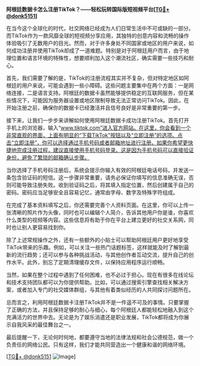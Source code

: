 **阿根廷数据卡怎么注册TikTok？——轻松玩转国际版短视频平台[[TG💪+ @donk5151](https://t.me/s/donk5151)]**

在当今这个全球化的时代，社交网络已经成为人们日常生活中不可或缺的一部分。而TikTok作为一款风靡全球的短视频分享应用，其独特的创意内容和流畅的操作体验吸引了无数用户的目光。然而，对于许多身处不同国家或地区的用户来说，如何成功注册并使用TikTok却成了一道难题。特别是对于阿根廷用户而言，由于地理位置和语言环境的特殊性，想要顺利加入这个潮流社区，确实需要一些技巧和耐心。

首先，我们需要了解的是，TikTok的注册流程其实并不复杂，但对特定地区如阿根廷的用户来说，可能会遇到一些小障碍。这些问题主要集中在两个方面：一是网络连接，二是语言支持。阿根廷的数据卡虽然能够提供稳定的互联网服务，但在某些情况下，可能因为服务器设置或地区限制导致无法正常访问TikTok。因此，在开始注册之前，确保你的数据卡已经激活并且信号良好是非常重要的第一步。

接下来，让我们一步步来讲解如何使用阿根廷数据卡成功注册TikTok。首先打开手机上的浏览器，输入“www.tiktok.com”进入官方网站。在这里，你会看到一个非常直观的界面，上面有明显的“下载TikTok”按钮以及“立即注册”的选项。点击“立即注册”，你可以选择通过手机号码或者邮箱地址进行注册。如果你希望更快捷地完成注册过程，建议直接使用手机号码登录。这是因为手机号码可以直接验证身份，避免了繁琐的邮箱确认步骤。

当你选择了手机号码注册后，系统会提示你输入有效的阿根廷电话号码，并发送一条包含验证码的短信。这一步骤非常重要，请务必保证你填写的信息准确无误，否则可能导致注册失败。收到验证码之后，将其填入指定位置，然后创建属于自己的密码。密码应当足够安全且容易记忆，通常由字母、数字及特殊字符组成。

在完成了基本资料填写之后，你还需要完善个人资料页面。在这里，你可以上传一张清晰的照片作为头像，同时也可以编辑个人简介，告诉其他用户你是谁，你喜欢什么类型的视频等内容。这些信息将有助于你在平台上建立更好的社交关系网，同时也让别人更容易找到你。

除了上述常规操作之外，还有一些额外的小贴士可以帮助阿根廷用户更好地享受TikTok带来的乐趣。例如，可以关注一些热门话题标签，这样就能及时了解到最新的流行趋势；还可以参与各种挑战活动，与其他创作者互动交流，提升自己的创作水平。此外，别忘了定期清理缓存文件，以保持应用程序运行顺畅。

当然，如果在整个过程中遇到了任何困难，也不必过于担心。现在有很多在线论坛和技术支持团队都可以为你提供帮助。比如，可以通过搜索引擎查找相关解决方案，或者加入专门的社交媒体群组，与其他有着类似经历的人共同探讨问题所在。

总而言之，利用阿根廷数据卡注册TikTok并不是一件遥不可及的事情。只要掌握了正确的方法，并且保持足够的耐心与细心，每个阿根廷人都能轻松地融入到这个充满活力的世界中去。无论是为了娱乐消遣还是职业发展，TikTok都将成为你展示自我风采的最佳舞台之一。

最后提醒一下，无论何时何地，都要遵守当地的法律法规和社会公德规范，做一个负责任的网络公民。只有这样，我们才能共同营造出一个健康和谐的网络环境。

[[TG💪+ @donk5151](https://t.me/s/donk5151) ![Image](https://i.postimg.cc/rwNCRYN7/Snipaste-2025-04-30-17-27-05.png)]